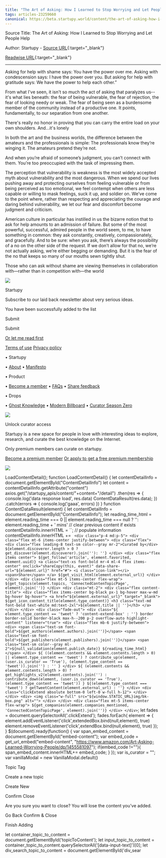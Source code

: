 ```yaml
---
title: "The Art of Asking: How I Learned to Stop Worrying and Let People Help (455980022)"
tags: articles-23259660
canonical: https://beta.startupy.world/content/the-art-of-asking-how-i-learned-to-stop-worrying-and-let-people-help/
---
```


Source Title: The Art of Asking: How I Learned to Stop Worrying and Let People Help

Author: Startupy - [Source URL](https://beta.startupy.world/content/the-art-of-asking-how-i-learned-to-stop-worrying-and-let-people-help/){:target="_blank"}

[Readwise URL](https://readwise.io/open/455980022){:target="_blank"}

---

Asking for help with shame says: You have the power over me. Asking with condescension says: I have the power over you. But asking for help with gratitude says: We have the power to help each other.”

From what I've seen, it isn't so much the act of asking that paralyzes us--it's what lies beneath: the fear of being vulnerable, the fear of rejection, the fear of looking needy or weak. The fear of being seen as a burdensome member of the community instead of a productive one. It points, fundamentally, to our separation from one another.

There's really no honor in proving that you can carry the entire load on your own shoulders. And...it's lonely

In both the art and the business worlds, the difference between the amateurs and the professionals is simple: The professionals know they’re winging it. The amateurs pretend they’re not.

And when you’re afraid of someone’s judgment, you can’t connect with them. You’re too preoccupied with the task of impressing them.

The perception that vulnerability is weakness is the most widely accepted myth about vulnerability and the most dangerous. When we spend our lives pushing away and protecting ourselves from feeling vulnerable or from being perceived as too emotional, we feel contempt when others are less capable or willing to mask feelings, suck it up, and soldier on. We’ve come to the point where, rather than respecting and appreciating the courage and daring behind vulnerability, we let our fear and discomfort become judgment and criticism.

American culture in particular has instilled in us the bizarre notion that to ask for help amounts to an admission of failure. But some of the most powerful, successful, admired people in the world seem, to me, to have something in common: they ask constantly, creatively, compassionately, and gracefully. And to be sure: when you ask, there’s always the possibility of a no on the other side of the request. If we don’t allow for that no, we’re not actually asking, we’re either begging or demanding. But it is the fear of the no that keeps so many of our mouths sewn tightly shut.

Those who can ask without shame are viewing themselves in collaboration with—rather than in competition with—the world

![](https://s3.amazonaws.com/public-storage-prod.startupy.com/static/img/bk-box.png)

Startupy

[](https://twitter.com/startupyworld)

[](https://twitter.com/startupyworld)[](https://instagram.com/startupyworld)

Subscribe to our laid back newsletter about very serious ideas.

You have been successfully added to the list

Submit

Submit

[Or let me read first](https://startupyworld.notion.site/A-laid-back-newsletter-about-very-serious-ideas-6fcafe6a5c904045b292daac4c1a374d)

[Terms of use](https://startupyworld.notion.site/Terms-of-Serve-Us-conditions-213114cc1d1449e6b176598c96b5a967) [Privacy policy](https://startupyworld.notion.site/Privacy-Policy-a14c57b654f14beeabc5464617c1750a)

•   Startupy
    
•   [About](https://startupyworld.notion.site/Hey-heey-welcome-to-Startupy-60f9443ac8a0486dba3ef8fd93becae6)
•   [Manifesto](https://beta.startupy.world/manifesto/)

•   Product
    
•   [Become a member](https://beta.startupy.world/membership/)
•   [FAQs](https://startupyworld.notion.site/FAQs-df4b5a6cc1954bb2b2a18a52fb811f76)
•   [Share feedback](https://airtable.com/shrgLq3LtXHtvdbp4)

•   Drops
    
•   [Ghost Knowledge](https://www.ghostknowledge.com/)
•   [Modern Billboard](https://startupy.themodernbillboard.com/)
•   [Curator Season Zero](https://beta.startupy.world/season-zero/)

![](https://s3.amazonaws.com/public-storage-prod.startupy.com/static/img/footer-bk.1ea7fed2aed7.jpg)

Unlock curator access

Startupy is a new space for people in love with interesting ideas to explore, research, and curate the best knowledge on the Internet.

Only premium members can curate on startupy.

[Become a premium member](https://beta.startupy.world/membership) [Or apply to get a free premium membership](https://startupy.typeform.com/to/xP5cQOOh)

![](https://s3.amazonaws.com/public-storage-prod.startupy.com/static/img/blue-eye.60430ab497f9.svg)

LoadContentDetail(); function LoadContentDetail() { let contentDetailInfo = document.getElementById("ContentDetailInfo") let content = contentDetailInfo.getAttribute("content") axios.get("/startupy_apis/content/"+content+"/detail") .then(res => { console.log('data response load', res.data) ContentDataResult(res.data); }) .catch(errors => { console.log('gaaa', errors) }) } function ContentDataResult(element) { let contentDetailInfo = document.getElementById("ContentDetailInfo"); let reading_time_html = element.reading_time === 0 || element.reading_time === null ? '': element.reading_time + ' mins' // clear previous content if exists contentDetailInfo.innerHTML = ``; // populate information contentDetailInfo.innerHTML += ` <div class="p-4 md:p-5"> <div class="flex mt-6 items-center justify-between"> <div class="flex"> <div class="flex leading-8 text-sm color--gray mr-2">Curated by</div> ${element.discoverer.length > 0 ? get_discover(element.discoverer).join(''): ''} </div> <div class="flex items center"> ${get_follow('article', element.favorited, element.uuid)} <a class="text-xs font-bold mr-4 ml-4 flex items-center" onclick="shareCopy(this, event)" data-share-url="${element.url}" href="#"> <i class="icon-link"></i> <span>Share</span> </a> ${get_visit_html(element.external_url)} </div> </div> <div class="flex mt-5 items-center flex-wrap"> ${get_topics(element.topics, 'ConnectedContenTopicPage', element).join('')} </div> <div class="mt-2"> <div class="flex content-title"> <div class="flex items-center bg-black px-1 bg-hover max-w-md bg-hover bg-hover"> <a href="${element.external_url}" target="_blank"> ${get_icon_content_title(element.type_content)} <h3 class="text-md font-bold text-white md:text-2xl">${element.title || ''}</h3> </a> </div> </div> <div class="fade-out"> <div class="${ element.type_content == 'tweet' ? 'content-extend-box' : ''} border border-solid border-black max-h--200 p-2 overflow-auto highlight-content" listener="true"> <div class="flex mb-6 justify-between"> <div> <span class="text-sm font-bold">${get_authors(element.authors).join('')}</span> <span class="text-sm font-bold">${get_publishers(element.publishers).join('')}</span> <span class="text-sm color--gray ml-2">${null_validation(element.publish_date)} ${reading_time_html}</span> </div> ${ ((element.contents && element.contents.length > 0) || element.type_content == 'tweet') ? contribute_up(element, (user.is_curator == 'True'), (element.type_content == 'tweet')).join('') : '' } </div> ${ (element.contents && element.contents.length > 0) ? get_highlights_v2(element.contents).join('') : contribute_down(element, (user.is_curator == 'True'), (element.type_content == 'tweet')) } ${(element.type_content === 'tweet') ? getTweetContent(element.external_url) : ''} </div> <div class="clickExtend absolute bottom-0 left-0 w-full h-12"> </div> </div> <div> <img class="w-full" src="${window.STATIC_URL}img/bk-box.png" alt=""> </div> </div> <div class="flex mt-5 items-center flex-wrap"> ${get_companies(element.companies_mentioned, 'ConnectedContenTopicPage', element).join('')} </div> </div>`; let fades = document.querySelectorAll('.clickExtend'); fades.forEach( element => { element.addEventListener('click',extendedBox.bind(null,element), true) element.removeEventListener('click',extendBox.bind(null,element), true) }); } $(document).ready(function() { var span_embed_content = document.getElementById("embed-content"); var embed_code = get_url_embed("embed-content", "https://www.amazon.com/Art-Asking-Learned-Worrying-People/dp/1455581097"); if(embed_code !=""){ span_embed_content.innerHTML+= embed_code; } }); var is_curator = ""; var vanillaModal = new VanillaModal.default()

Topic Tag

Create a new topic

Create New

Confirm Close

Are you sure you want to close? You will lose the content you’ve added.

Go Back Confirm & Close

Finish Adding

let container_topic_to_content = document.getElementById('topicToContent'); let input_topic_to_content = container_topic_to_content.querySelectorAll('[data-input-text]')[0]; let div_search_topic_to_content = document.getElementById('div_sear
